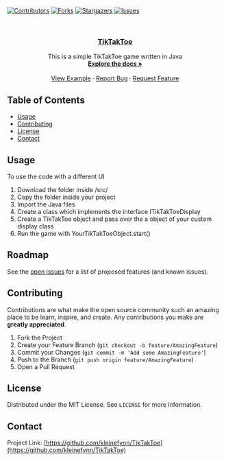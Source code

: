 <!--
*** Thanks for checking out this README Template. If you have a suggestion that would
*** make this better, please fork the repo and create a pull request or simply open
*** an issue with the tag "enhancement".
*** Thanks again! Now go create something AMAZING! :D
***
***
***
*** To avoid retyping too much info. Do a search and replace for the following:
*** github_username, repo, twitter_handle, email
-->





<!-- PROJECT SHIELDS -->
<!--
*** I'm using markdown "reference style" links for readability.
*** Reference links are enclosed in brackets [ ] instead of parentheses ( ).
*** See the bottom of this document for the declaration of the reference variables
*** for contributors-url, forks-url, etc. This is an optional, concise syntax you may use.
*** https://www.markdownguide.org/basic-syntax/#reference-style-links
-->
[![Contributors][contributors-shield]][contributors-url]
[![Forks][forks-shield]][forks-url]
[![Stargazers][stars-shield]][stars-url]
[![Issues][issues-shield]][issues-url]



<!-- PROJECT LOGO -->
<br />
<p align="center">
  <a href="https://github.com/kleinefynn/TikTakToe">
    <h3 align="center">TikTakToe</h3>
  </a>

  <p align="center">
    This is a simple TikTakToe game written in Java
    <br />
    <a href="https://github.com/kleinefynn/TikTakToe"><strong>Explore the docs »</strong></a>
    <br />
    <br />
    <a href="https://github.com/kleinefynn/TikTakToe/tree/master/examples/simple%20console%20tiktaktoe">View Example</a>
    ·
    <a href="https://github.com/kleinefynn/TikTakToe/issues">Report Bug</a>
    ·
    <a href="https://github.com/kleinefynn/TikTakToe/issues">Request Feature</a>
  </p>
</p>



<!-- TABLE OF CONTENTS -->
## Table of Contents

* [Usage](#usage)
* [Contributing](#contributing)
* [License](#license)
* [Contact](#contact)

<!-- USAGE EXAMPLES -->
## Usage

To use the code with a different UI
1. Download the folder inside /src/
2. Copy the folder inside your project
3. Import the Java files
4. Create a class which implements the interface ITikTakToeDisplay
5. Create a TikTakToe object and pass over the a object of your custom display class
6. Run the game with YourTikTakToeObject.start() 



<!-- ROADMAP -->
## Roadmap

See the [open issues](https://github.com/kleinefynn/TikTakToe/issues) for a list of proposed features (and known issues).



<!-- CONTRIBUTING -->
## Contributing

Contributions are what make the open source community such an amazing place to be learn, inspire, and create. Any contributions you make are **greatly appreciated**.

1. Fork the Project
2. Create your Feature Branch (`git checkout -b feature/AmazingFeature`)
3. Commit your Changes (`git commit -m 'Add some AmazingFeature'`)
4. Push to the Branch (`git push origin feature/AmazingFeature`)
5. Open a Pull Request



<!-- LICENSE -->
## License

Distributed under the MIT License. See `LICENSE` for more information.



<!-- CONTACT -->
## Contact

Project Link: [https://github.com/kleinefynn/TikTakToe](https://github.com/kleinefynn/TikTakToe)





<!-- MARKDOWN LINKS & IMAGES -->
<!-- https://www.markdownguide.org/basic-syntax/#reference-style-links -->
[contributors-shield]: https://img.shields.io/github/contributors/kleinefynn/tiktaktoe.svg?style=flat-square
[forks-shield]: https://img.shields.io/github/forks/kleinefynn/tiktaktoe.svg?style=flat-square
[stars-shield]: https://img.shields.io/github/stars/kleinefynn/TikTakToe.svg?style=flat-square
[issues-shield]: https://img.shields.io/github/issues/kleinefynn/tiktaktoe.svg?style=flat-square
[license-shield]: https://img.shields.io/github/license/kleinefynn/tiktaktoe.svg?style=flat-square

[contributors-url]: https://github.com/kleinefynn/TikTakToe/graphs/contributors
[forks-url]: https://github.com/kleinefynn/TikTakToe/network/members
[stars-url]: https://github.com/kleinefynn/TikTakToe/stargazers
[issues-url]: https://github.com/kleinefynn/TikTakToe/issues
[license-url]: https://github.com/kleinefynn/TikTakToe/blob/master/LICENSE.txt
